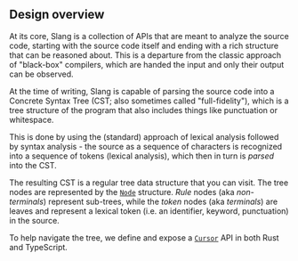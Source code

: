 ## Design overview

At its core, Slang is a collection of APIs that are meant to analyze the source code, starting with the source code itself and ending with a rich structure that can be reasoned about. This is a departure from the classic approach of "black-box" compilers, which are handed the input and only their output can be observed.

At the time of writing, Slang is capable of parsing the source code into a Concrete Syntax Tree (CST; also sometimes called "full-fidelity"), which is a tree structure of the program that also includes things like punctuation or whitespace.

This is done by using the (standard) approach of lexical analysis followed by syntax analysis - the source as a sequence of characters is recognized into a sequence of tokens (lexical analysis), which then in turn is _parsed_ into the CST.

The resulting CST is a regular tree data structure that you can visit. The tree nodes are represented by the [`Node`](https://docs.rs/slang_solidity/latest/slang_solidity/cst/enum.Node.html) structure. _Rule_ nodes (aka _non-terminals_) represent sub-trees, while the _token_ nodes (aka _terminals_) are leaves and represent a lexical token (i.e. an identifier, keyword, punctuation) in the source.

To help navigate the tree, we define and expose a [`Cursor`](https://docs.rs/slang_solidity/latest/slang_solidity/cursor/struct.Cursor.html) API in both Rust and TypeScript.

